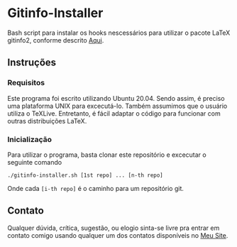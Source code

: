 # Gitinfo-Installer
 
 Bash script para instalar os hooks nescessários para utilizar o pacote LaTeX gitinfo2,
 conforme descrito [Aqui](https://ritm.knu.ua/general/tracking-git-commits-info-in-latex-docs).
 
## Instruções


### Requisitos

Este programa foi escrito utilizando Ubuntu 20.04. Sendo assim, é preciso uma 
plataforma UNIX para excecutá-lo. 
Também assumimos que o usuário utiliza o TeXLive. Entretanto, 
é fácil adaptar o código para funcionar com outras distribuições LaTeX.


### Inicialização
 
 Para utilizar o programa, basta clonar este repositório e excecutar o seguinte
 comando
 
 ```
 ./gitinfo-installer.sh [1st repo] ... [n-th repo]
```
Onde cada `[i-th repo]` é o caminho para um repositório git.

## Contato

Qualquer dúvida, crítica, sugestão, ou elogio sinta-se livre pra entrar em contato
comigo usando qualquer um dos contatos disponíveis no [Meu Site](https://aserranoni.github.io).
